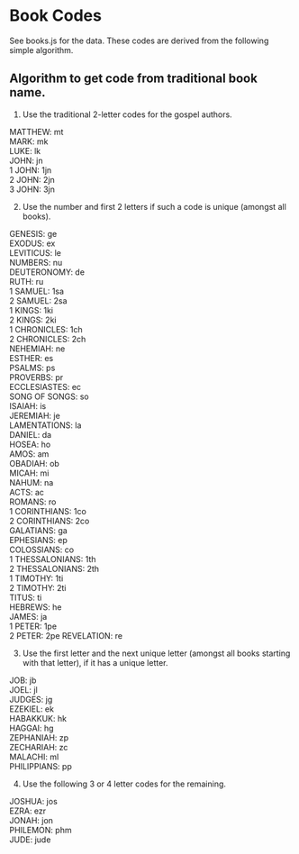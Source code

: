 # Book Codes

See books.js for the data. These codes are derived from the following simple algorithm.

## Algorithm to get code from traditional book name.

1. Use the traditional 2-letter codes for the gospel authors.

MATTHEW: mt  
MARK: mk  
LUKE: lk  
JOHN: jn  
1 JOHN: 1jn  
2 JOHN: 2jn  
3 JOHN: 3jn  

2. Use the number and first 2 letters if such a code is unique (amongst all books).

GENESIS: ge  
EXODUS: ex  
LEVITICUS: le  
NUMBERS: nu  
DEUTERONOMY: de  
RUTH: ru  
1 SAMUEL: 1sa  
2 SAMUEL: 2sa  
1 KINGS: 1ki  
2 KINGS: 2ki  
1 CHRONICLES: 1ch  
2 CHRONICLES: 2ch  
NEHEMIAH: ne  
ESTHER: es  
PSALMS: ps  
PROVERBS: pr  
ECCLESIASTES: ec  
SONG OF SONGS: so  
ISAIAH: is  
JEREMIAH: je  
LAMENTATIONS: la  
DANIEL: da  
HOSEA: ho  
AMOS: am  
OBADIAH: ob  
MICAH: mi  
NAHUM: na  
ACTS: ac  
ROMANS: ro  
1 CORINTHIANS: 1co  
2 CORINTHIANS: 2co  
GALATIANS: ga  
EPHESIANS: ep  
COLOSSIANS: co  
1 THESSALONIANS: 1th  
2 THESSALONIANS: 2th  
1 TIMOTHY: 1ti  
2 TIMOTHY: 2ti  
TITUS: ti  
HEBREWS: he  
JAMES: ja  
1 PETER: 1pe  
2 PETER: 2pe 
REVELATION: re  

3. Use the first letter and the next unique letter (amongst all books starting with that letter),
if it has a unique letter.

JOB: jb  
JOEL: jl  
JUDGES: jg  
EZEKIEL: ek  
HABAKKUK: hk  
HAGGAI: hg  
ZEPHANIAH: zp  
ZECHARIAH: zc  
MALACHI: ml  
PHILIPPIANS: pp  

4. Use the following 3 or 4 letter codes for the remaining.

JOSHUA: jos  
EZRA: ezr  
JONAH: jon  
PHILEMON: phm  
JUDE: jude  